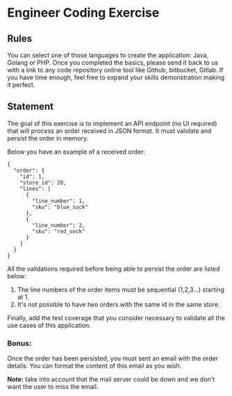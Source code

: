 # Engineer Coding Exercise

## Rules

You can select one of those languages to create the application: Java, Golang or PHP.
Once you completed the basics, please send it back to us with a link to any code repository online tool like Github, bitbucket, Gitlab.
If you have time enough, feel free to expand your skills demonstration making it perfect.

## Statement

The goal of this exercise is to implement an API endpoint (no UI required) that will process an order received in JSON format. It must validate and persist the order in memory.

Below you have an example of a received order:

```
{
  "order": {
    "id": 1,
    "store_id": 20,
    "lines": [
      {
        "line_number": 1,
        "sku": "blue_sock"
      },
      {
        "line_number": 2,
        "sku": "red_sock"
      }
    ]
  }
}
```

All the validations required before being able to persist the order are listed below:

1. The line numbers of the order items must be sequential (1,2,3...) starting at 1.
2. It's not possible to have two orders with the same id in the same store.

Finally, add the test coverage that you consider necessary to validate all the use cases of this application.

### Bonus:

Once the order has been persisted, you must sent an email with the order details. You can format the content of this email as you wish.

**Note:** take into account that the mail server could be down and we don't want the user to miss the email.


